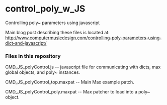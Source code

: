 # control_poly_w_JS
Controlling poly~ parameters using javascript

Main blog post describing these files is located at:
http://www.computermusicdesign.com/controlling-poly-parameters-using-dict-and-javascript/

<h3>Files in this repository</h3>

CMD_JS_polyControl.js -- javascript file for communicating with dicts, max global objects, and poly~ instances.

CMD_JS_polyControl_top.maxpat -- Main Max example patch.

CMD_JS_polyControl_poly.maxpat -- Max patcher to load into a poly~ object.

